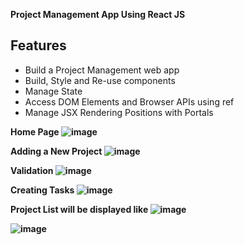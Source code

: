 **Project Management App Using React JS**

## Features
- Build a Project Management web app
- Build, Style and Re-use components
- Manage State
- Access DOM Elements and Browser APIs using ref
- Manage JSX Rendering Positions with Portals
  
<b> Home Page
![image](https://github.com/manvi0308/ReactJS-Udemy/assets/60390722/84f91cf6-6e1e-43c0-b5d2-d8f8f3b88340)
<br>

<b> Adding a New Project
![image](https://github.com/manvi0308/ReactJS-Udemy/assets/60390722/edd2ef47-60c9-44e3-9496-c4addc01b45e)
<br>

<b> Validation
![image](https://github.com/manvi0308/ReactJS-Udemy/assets/60390722/599d407f-01f6-4c2a-9ef4-6d00d5da5771)
<br>

<b> Creating Tasks
![image](https://github.com/manvi0308/ReactJS-Udemy/assets/60390722/d5b4d068-2d76-4938-86c9-fcba05355f61)
<br>

<b> Project List will be displayed like
![image](https://github.com/manvi0308/ReactJS-Udemy/assets/60390722/79c1ae3f-6e40-4025-85d3-8a4677a586eb)


![image](https://github.com/manvi0308/ReactJS-Udemy/assets/60390722/8a81b7f5-377a-4ee0-9b95-bb3b4b952dfb)
<br>


